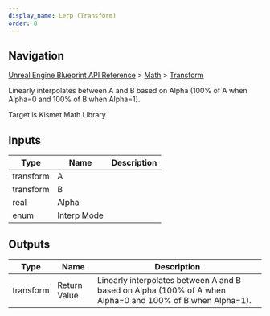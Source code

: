 ```yaml
---
display_name: Lerp (Transform)
order: 8
---
```

## Navigation

[Unreal Engine Blueprint API Reference](https://dev.epicgames.com/documentation/en-us/unreal-engine/BlueprintAPI) > [Math](https://dev.epicgames.com/documentation/en-us/unreal-engine/BlueprintAPI/Math) > [Transform](https://dev.epicgames.com/documentation/en-us/unreal-engine/BlueprintAPI/Math/Transform)

Linearly interpolates between A and B based on Alpha (100% of A when Alpha=0 and 100% of B when Alpha=1).

Target is Kismet Math Library

## Inputs

| Type | Name | Description |
| --- | --- | --- |
| transform | A |  |
| transform | B |  |
| real | Alpha |  |
| enum | Interp Mode |  |

## Outputs

| Type | Name | Description |
| --- | --- | --- |
| transform | Return Value | Linearly interpolates between A and B based on Alpha (100% of A when Alpha=0 and 100% of B when Alpha=1). |
